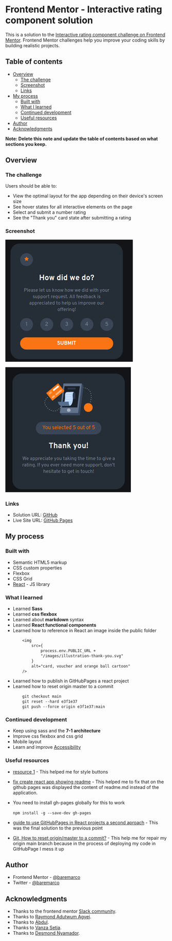 # Frontend Mentor - Interactive rating component solution

This is a solution to the [Interactive rating component challenge on Frontend Mentor](https://www.frontendmentor.io/challenges/interactive-rating-component-koxpeBUmI). Frontend Mentor challenges help you improve your coding skills by building realistic projects.

## Table of contents

-   [Overview](#overview)
    -   [The challenge](#the-challenge)
    -   [Screenshot](#screenshot)
    -   [Links](#links)
-   [My process](#my-process)
    -   [Built with](#built-with)
    -   [What I learned](#what-i-learned)
    -   [Continued development](#continued-development)
    -   [Useful resources](#useful-resources)
-   [Author](#author)
-   [Acknowledgments](#acknowledgments)

**Note: Delete this note and update the table of contents based on what sections you keep.**

## Overview

### The challenge

Users should be able to:

-   View the optimal layout for the app depending on their device's screen size
-   See hover states for all interactive elements on the page
-   Select and submit a number rating
-   See the "Thank you" card state after submitting a rating

### Screenshot

![Rate](./screenshot/rate-component.png)

![Thanks](./screenshot/thanks-component.png)

### Links

-   Solution URL: [GitHub](https://github.com/baremarco/interactive-rating-component-main)
-   Live Site URL: [GitHub Pages](https://baremarco.github.io/interactive-rating-component-main/)

## My process

### Built with

-   Semantic HTML5 markup
-   CSS custom properties
-   Flexbox
-   CSS Grid
-   [React](https://reactjs.org/) - JS library

### What I learned

-   Learned **Sass**
-   Learned **css flexbox**
-   Learned about **markdown** syntax
-   Learned **React functional components**
-   Learned how to reference in React an image inside the public folder
    ```
        <img
            src={
                process.env.PUBLIC_URL +
                "/images/illustration-thank-you.svg"
            }
            alt="card, voucher and orange ball cartoon"
        />
    ```
-   Learned how to publish in GitHubPages a react project
-   Learned how to reset origin master to a commit
    ```
        git checkout main
        git reset --hard e3f1e37
        git push --force origin e3f1e37:main
    ```

### Continued development

-   Keep using sass and the **7-1 architecture**
-   Improve css flexbox and css grid
-   Mobile layout
-   Learn and improve [Accessibility](https://www.smashingmagazine.com/2018/09/importance-manual-accessibility-testing/)

### Useful resources

-   [resource 1](https://css-tricks.com/a-complete-guide-to-links-and-buttons/) - This helped me for style buttons
-   [fix create react app showing readme](https://www.pluralsight.com/guides/fix-create-react-app-showing-readme.md) - This helped me to fix that on the github pages was displayed the content of readme.md instead of the application.
-   You need to install gh-pages globally for this to work

    `npm install -g --save-dev gh-pages`

-   [guide to use GitHubPages in React projects a second aproach](https://platzi.com/tutoriales/1548-react/4065-guia-para-usar-github-pages-en-tus-proyectos-de-reactjs/) - This was the final solution to the previous point
-   [Git, How to reset origin/master to a commit?](https://stackoverflow.com/questions/17667023/git-how-to-reset-origin-master-to-a-commit) - This help me for repair my origin main branch because in the process of deploying my code in GitHubPage I mess it up

## Author

-   Frontend Mentor - [@baremarco](https://www.frontendmentor.io/profile/baremarco)
-   Twitter - [@baremarco](https://www.twitter.com/baremarco)

## Acknowledgments

-   Thanks to the frontend mentor [Slack community](https://www.frontendmentor.io/slack).
-   Thanks to [Raymond Adutwum Agyei](https://www.frontendmentor.io/profile/alosoft).
-   Thanks to [Abdul](https://www.frontendmentor.io/profile/Samadeen).
-   Thanks to [Vanza Setia](https://www.frontendmentor.io/profile/vanzasetia).
-   Thanks to [Desmond Nyamador](https://www.pluralsight.com/guides/fix-create-react-app-showing-readme.md).
